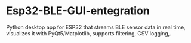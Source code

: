 # Esp32-BLE-GUI-entegration
Python desktop app for ESP32 that streams BLE sensor data in real time, visualizes it with PyQt5/Matplotlib, supports filtering, CSV logging,.
